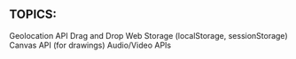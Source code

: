 ## TOPICS:
Geolocation API
Drag and Drop
Web Storage (localStorage, sessionStorage)
Canvas API (for drawings)
Audio/Video APIs
